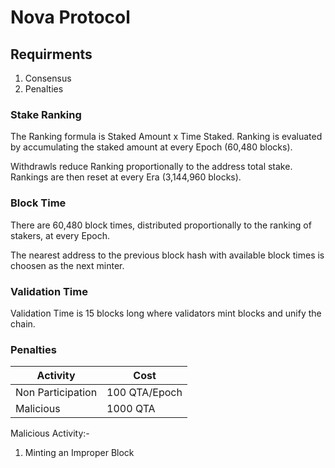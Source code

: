  
# Nova Protocol

## Requirments
1. Consensus
2. Penalties

### Stake Ranking

The Ranking formula is Staked Amount x Time Staked. Ranking is evaluated by accumulating the staked amount at every Epoch (60,480 blocks).

Withdrawls reduce Ranking proportionally to the address total stake. Rankings are then reset at every Era (3,144,960 blocks).

### Block Time

There are 60,480 block times, distributed proportionally to the ranking of stakers, at every Epoch.

The nearest address to the previous block hash with available block times is choosen as the next minter.

### Validation Time

Validation Time is 15 blocks long where validators mint blocks and unify the chain.

### Penalties

| Activity | Cost |
|---|---|
| Non Participation | 100 QTA/Epoch |
| Malicious | 1000 QTA |

Malicious Activity:-
1. Minting an Improper Block